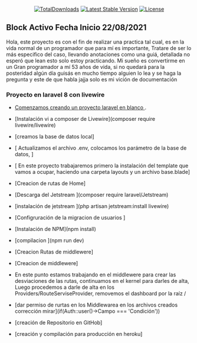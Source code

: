 <!-- <p align="center"><a href="https://laravel.com" target="_blank"><img src="https://raw.githubusercontent.com/laravel/art/master/logo-lockup/5%20SVG/2%20CMYK/1%20Full%20Color/laravel-logolockup-cmyk-red.svg" width="400"></a></p>

<p align="center">
<a href="https://travis-ci.org/laravel/framework"><img src="https://travis-ci.org/laravel/framework.svg" alt="Build Status"></a>
<a href="https://packagist.org/packages/laravel/framework"><img src="https://img.shields.io/packagist/dt/laravel/framework" alt="Total Downloads"></a>
<a href="https://packagist.org/packages/laravel/framework"><img src="https://img.shields.io/packagist/v/laravel/framework" alt="Latest Stable Version"></a>
<a href="https://packagist.org/packages/laravel/framework"><img src="https://img.shields.io/packagist/l/laravel/framework" alt="License"></a>
</p>

## About Laravel

Laravel is a web application framework with expressive, elegant syntax. We believe development must be an enjoyable and creative experience to be truly fulfilling. Laravel takes the pain out of development by easing common tasks used in many web projects, such as:

- [Simple, fast routing engine](https://laravel.com/docs/routing).
- [Powerful dependency injection container](https://laravel.com/docs/container).
- Multiple back-ends for [session](https://laravel.com/docs/session) and [cache](https://laravel.com/docs/cache) storage.
- Expressive, intuitive [database ORM](https://laravel.com/docs/eloquent).
- Database agnostic [schema migrations](https://laravel.com/docs/migrations).
- [Robust background job processing](https://laravel.com/docs/queues).
- [Real-time event broadcasting](https://laravel.com/docs/broadcasting).

Laravel is accessible, powerful, and provides tools required for large, robust applications.

## Learning Laravel

Laravel has the most extensive and thorough [documentation](https://laravel.com/docs) and video tutorial library of all modern web application frameworks, making it a breeze to get started with the framework.

If you don't feel like reading, [Laracasts](https://laracasts.com) can help. Laracasts contains over 1500 video tutorials on a range of topics including Laravel, modern PHP, unit testing, and JavaScript. Boost your skills by digging into our comprehensive video library.

## Laravel Sponsors

We would like to extend our thanks to the following sponsors for funding Laravel development. If you are interested in becoming a sponsor, please visit the Laravel [Patreon page](https://patreon.com/taylorotwell).

### Premium Partners

- **[Vehikl](https://vehikl.com/)**
- **[Tighten Co.](https://tighten.co)**
- **[Kirschbaum Development Group](https://kirschbaumdevelopment.com)**
- **[64 Robots](https://64robots.com)**
- **[Cubet Techno Labs](https://cubettech.com)**
- **[Cyber-Duck](https://cyber-duck.co.uk)**
- **[Many](https://www.many.co.uk)**
- **[Webdock, Fast VPS Hosting](https://www.webdock.io/en)**
- **[DevSquad](https://devsquad.com)**
- **[Curotec](https://www.curotec.com/services/technologies/laravel/)**
- **[OP.GG](https://op.gg)**
- **[CMS Max](https://www.cmsmax.com/)**
- **[WebReinvent](https://webreinvent.com/?utm_source=laravel&utm_medium=github&utm_campaign=patreon-sponsors)**

## Contributing

Thank you for considering contributing to the Laravel framework! The contribution guide can be found in the [Laravel documentation](https://laravel.com/docs/contributions).

## Code of Conduct

In order to ensure that the Laravel community is welcoming to all, please review and abide by the [Code of Conduct](https://laravel.com/docs/contributions#code-of-conduct).

## Security Vulnerabilities

If you discover a security vulnerability within Laravel, please send an e-mail to Taylor Otwell via [taylor@laravel.com](mailto:taylor@laravel.com). All security vulnerabilities will be promptly addressed.

## License

The Laravel framework is open-sourced software licensed under the [MIT license](https://opensource.org/licenses/MIT). -->
<p align="center">
<a href="https://packagist.org/users/Venemexcoin/packages/"><img src="https://img.shields.io/packagist/dt/laravel/framework" alt="TotalDownloads"></a>
<a href="https://packagist.org/users/Venemexcoin/packages/"><img src="https://img.shields.io/packagist/v/laravel/framework" alt="Latest Stable Version"></a>
<a href="https://packagist.org/users/Venemexcoin/packages/"><img src="https://img.shields.io/packagist/l/laravel/framework" alt="License"></a>
</p>

## Block Activo Fecha Inicio 22/08/2021


Hola, este proyecto es con el fin de realizar una practica tal cual, es en la vida normal de un programador que para mí es importante,
Tratare de ser lo más especifico del caso, llevando anotaciones como una guiá, detallada no esperó que lean esto solo estoy practicando.
Mi sueño es convertirme en un Gran programador a mí 53 años de vida, si no quedará para la posteridad algún día guisás en mucho tiempo alguien lo lea y se haga la pregunta y este de que habla jajja solo es mi vición de documentación


### Proyecto en laravel 8 con livewire


-   [Comenzamos creando un proyecto laravel en blanco ](https://laravel.com/docs/8.x/installation).
-   [Instalación vi a composer de Livewire](composer require livewire/livewire)
-   [creamos la base de datos local]
-   [ Actualizamos el archivo .env, colocamos los parámetro de la base de datos, ]


-   [ En este proyecto trabajaremos primero la instalación del template que vamos a ocupar, haciendo una carpeta layouts y un archivo base.blade]
-   [Creacion de rutas de Home]
-   [Descarga del Jetstream ](composer require laravel/Jetstream)
-   [instalación de jetstream ](php artisan jetstream:install livewire)
-   [Configruración de la migracion de usuarios ]
-   [Instalación de NPM](npm install)
-   [compilacion ](npm run dev)
-   [Creacion Rutas de middlewere]
-   [Creacion de middlewere]
-   En este punto estamos trabajando en el middlewere para crear las desviaciones de las rutas, continuamos en el kernel para darles de alta, Luego procedemos a darle de alta en los Providers/RouteServiseProvider, removemos el dashboard por la raíz /
-   [dar permiso de rurtas en los Middlewarea en los archivos creados corrección mirar](if(Auth::user()->Campo === 'Condición'))
-   [creación de Repositorio en GitHob]
-   [creación y compilación para producción en heroku]
